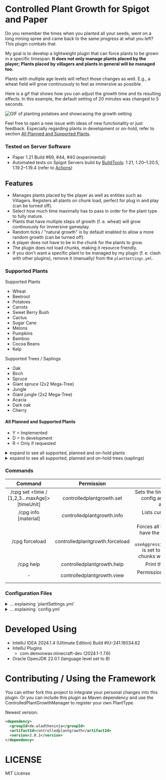 # Controlled Plant Growth for Spigot and Paper

Do you remember the times when you planted all your seeds, went on a long mining spree and came back to the same
progress at what you left? This plugin combats that.

My goal is to develop a lightweight plugin that can force plants to be grown in a specific timespan.
**It does not only manage plants placed by the player;
Plants placed by villagers and plants in general will be managed too.**

Plants with multiple age levels will reflect those changes as well.
E.g., a wheat field will grow continuously to feel as immersive as possible.

Here is a gif that shows how you can adjust the growth time and its resulting effects.
In this example, the default setting of 20 minutes was changed to 5 seconds.

![GIF of planting potatoes and showcasing the growth setting](https://github.com/WladHD/ControlledPlantGrowth/blob/assets/assets/ezgif-7-4abf2ad084.gif?raw=true)

Feel free to open a new issue with ideas of new functionality or just feedback.
Especially regarding plants in development or on-hold, refer to section
[All Planned and Supported Plants](#All-Planned-and-Supported-Plants).

### Tested on Server Software

- Paper 1.21 Build #69, #44, #40 (experimental)
- Automated tests on Spigot Servers build
  by [BuildTools](https://hub.spigotmc.org/jenkins/job/BuildTools/lastStableBuild/): 1.21, 1.20–1.20.5, 1.19.2–1.19.4
  (refer to [Actions](https://github.com/WladHD/ControlledPlantGrowth/actions))

## Features

- Manages plants placed by the player as well as entities such as Villagers. Registers all plants on chunk load, perfect
  for plug in and play (can be turned off).
- Select how much time maximally has to pass in order for the plant type to fully mature.
- Plants that have multiple steps of growth (f. e. wheat) will grow continuously for immersive gameplay.
- Random ticks / "natural growth" is by default enabled to allow a more random growth (can be turned off).
- A player does not have to be in the chunk for the plants to grow.
- The plugin does not load chunks, making it resource friendly.
- If you don't want a specific plant to be managed by my plugin (f. e. clash with other plugins),
  remove it (manually) from the `plantSettings.yml`.

### Supported Plants

Supported Plants

- Wheat
- Beetroot
- Potatoes
- Carrots
- Sweet Berry Bush
- Cactus
- Sugar Cane
- Melons
- Pumpkins
- Bamboo
- Cocoa Beans
- Kelp

Supported Trees / Saplings

- Oak
- Birch
- Spruce
- Giant spruce (2x2 Mega-Tree)
- Jungle
- Giant jungle (2x2 Mega-Tree)
- Acacia
- Dark oak
- Cherry

#### All Planned and Supported Plants

- Y = Implemented
- D = In development
- R = Only if requested

<details>
<summary>expand to see all supported, planned and on-hold plants</summary>
refererence to https://minecraft.fandom.com/wiki/Crops

| Pant              | Implemented? |
|-------------------|--------------|
| Wheat Seeds       | Y            |
| Beetroot Seeds    | Y            |
| Carrot            | Y            |
| Potato            | Y            |
| Melon             | Y            |
| Pumpkin           | Y            |
| Bamboo            | Y            |
| Cocoa Beans       | Y            |
| Sugar Cane        | Y            |
| Sweet Berries     | Y            |
| Cactus            | Y            |
| Kelp              | Y            |
| Nether Wart       | Y            |
| Torchflower Seeds | R            |
| Pitcher Pod       | R            |
| Mushrooms         | R            |
| Sea Pickle        | R            |
| Chorus Fruit      | R            |
| Fungus            | R            |
| Glow Berries      | R            |

</details>

<details>
<summary>expand to see all supported, planned and on-hold trees (saplings)</summary>
refererence to https://minecraft.fandom.com/wiki/Tree#Types_of_trees

| Tree          | Implemented? |
|---------------|--------------|
| Oak           | Y            |
| Birch         | Y            |
| Spruce        | Y            |
| Giant spruce  | Y            |
| Jungle        | Y            |
| Giant jungle  | Y            |
| Acacia        | Y            |
| Dark oak      | Y            |
| Cherry        | Y            |
| Mangrove      | R            |
| Azalea        | R            |
| Huge fungus   | R            |
| Huge mushroom | R            |
| Chorus plant  | R            |

</details>

### Commands

|                          Command	                          |             Permission 	             |                                                                                                                                                                               Description	                                                                                                                                                                               |
|:----------------------------------------------------------:|:------------------------------------:|:------------------------------------------------------------------------------------------------------------------------------------------------------------------------------------------------------------------------------------------------------------------------------------------------------------------------------------------------------------------------:|
| /cpg set <material> <time / [1,2,3...maxAge]> [timeUnit] 	 |     controlledplantgrowth.set 	      |                                                                                                        Sets the time of a specified plant to mature, saves the new config and applies the changes to plants. Defining an array of growth steps is possible now. 	                                                                                                        |
|                   /cpg info [material] 	                   |  controlledplantgrowth.info       	  |                                                                                                                              Lists current configuration of plants and their time to mature.                                             	                                                                                                                               |
|                      	/cpg forceload                       | controlledplantgrowth.forceload    	 | Forces all loaded chunks to be scanned for plants, which have the `ignoreInAutomaticChunkAnalysis` set to `false`. Only effective when `useAggressiveChunkAnalysisAndLookForUnregisteredPlants` is set to `false`. If mentioned setting is set to true, the chunks will be automatically analyzed on load (default).                                                   	 |
|                         /cpg help                          |      controlledplantgrowth.help      |                                                                                                                                                           Print the abbreviated version of this description :)                                                                                                                                                           |
|                             -                              |      controlledplantgrowth.view      |                                                                                                                                              Permission to be able to see the /cpg command(s) in the vanilla autocomplete.                                                                                                                                               |

### Configuration Files

<details>
  <summary>... explaining `plantSettings.yml`</summary>

```yaml
# Settings page name to identify the wanted setting in the database,
# if loadPlantSettingsFromDatabase in config.yml is true
# Otherwise no effect
settingsPageName: "default"
# Internal version of the config / settings content (will be used to merge settings / config without
# having to delete the plugin folder in the future)
# Don't change
settingsVersion: "SETTINGS_V2"
# Decide whether plants can grow if not especially told so by my plugin
# F. e. natural growth
# I did not test this extensively, should work if true.
# If you encounter bugs report please.
disableNaturalGrowth: false
# No effect yet (as of version 2.0.0)
respectUnloadedChunks: true
# If a new chunk is loaded, search for unregistered plants
# This is processed asynchronously and I haven't measured any
# performance impact (/tps).
# If set to false plants will be only registered on specific events
# f. e. if a player places a plant / villager harvests a crop etc.
useAggressiveChunkAnalysisAndLookForUnregisteredPlants: true
# THE DEFAULT SETTING "AIR" WAS REMOVED!
# IF YOU DELETE AN ENTRY FOR A PLANT, THE PLUGIN WILL STOP MANAGING IT
# If you don't want a specific plant to be managed (f. e. because of a clash with other plugins),
# remove it from this list
plantGrowthList:
  # EXAMPLE 1: Plant with unique timers for each growth step.
  # timeForNextPlantGrowthInSteps is false, so the array timeForNextPlantGrowthInSteps will be used.
  # Wheat has ages from 0 to 7 (7 growth steps, 8 unique ages)
  # The array needs to have 7 (!) elements then (if you define less, the sum is used instead until you fix it)
  # ALL NUMBERS ARE GIVEN IN SECONDS, ENTRY 180 = 3 MINUTES
  - material: "WHEAT"
    ignoreInAutomaticChunkAnalysis: false
    useTimeForPlantMature: false
    timeForPlantMature: 60
    timeForNextPlantGrowthInSteps:
      - 180
      - 180
      - 180
      - 240
      - 120
      - 120
      - 60
  # EXAMPLE 2: Plant with constant timers for each growth step.
  # useTimeForPlantMature is true, so the time in timeForPlantMature will be used.
  # Beetroots have ages from 0 to 7 (7 growth steps, 8 unique ages) and the given time to mature is 1080 seconds.
  # So to reach the next age it will take approx. 154 seconds (x 7 = 1080s).
  - material: "BEETROOTS"
    ignoreInAutomaticChunkAnalysis: false
    useTimeForPlantMature: true
    timeForPlantMature: 1080
    timeForNextPlantGrowthInSteps: [ ]
  - material: "POTATOES"
    ignoreInAutomaticChunkAnalysis: false
    useTimeForPlantMature: true
    timeForPlantMature: 1080
    timeForNextPlantGrowthInSteps: [ ]
  - material: "CARROTS"
    ignoreInAutomaticChunkAnalysis: false
    useTimeForPlantMature: true
    timeForPlantMature: 1080
    timeForNextPlantGrowthInSteps: [ ]
  - material: "NETHER_WART"
    ignoreInAutomaticChunkAnalysis: false
    useTimeForPlantMature: true
    timeForPlantMature: 1800
    timeForNextPlantGrowthInSteps: [ ]
  - material: "SWEET_BERRY_BUSH"
    ignoreInAutomaticChunkAnalysis: false
    useTimeForPlantMature: true
    timeForPlantMature: 1080
    timeForNextPlantGrowthInSteps: [ ]
  # EXAMPLE 3: MELONS and PUMPKINS have a stem, that has the ages from 0 to 7
  # THE FRUIT is then grown, resulting in an age from 0 to 8 (8 growth steps, 9 unique ages).
  # Therefore, timeForNextPlantGrowthInSteps contains 8 elements
  # OR set useTimeForPlantMature to true and refer to Example 2
  - material: "MELON_STEM"
    ignoreInAutomaticChunkAnalysis: false
    useTimeForPlantMature: false
    timeForPlantMature: 60
    timeForNextPlantGrowthInSteps:
      - 120
      - 120
      - 120
      - 240
      - 120
      - 120
      - 60
      - 180
  - material: "PUMPKIN_STEM"
    ignoreInAutomaticChunkAnalysis: false
    useTimeForPlantMature: false
    timeForPlantMature: 60
    timeForNextPlantGrowthInSteps:
      - 120
      - 180
      - 60
      - 240
      - 120
      - 120
      - 60
      - 180
  - material: "CACTUS"
    ignoreInAutomaticChunkAnalysis: false
    useTimeForPlantMature: true
    timeForPlantMature: 1080
    timeForNextPlantGrowthInSteps: []
  - material: "SUGAR_CANE"
    ignoreInAutomaticChunkAnalysis: false
    useTimeForPlantMature: true
    timeForPlantMature: 1080
    timeForNextPlantGrowthInSteps: []
  # BAMBOO can grow to a max. of 16 blocks = an array of 15 is needed
  # or useTimeForPlantMature = true if you want to have constant growth (refer to EXAMPLE 1 and 2)
  - material: "BAMBOO"
    ignoreInAutomaticChunkAnalysis: true
    useTimeForPlantMature: false
    timeForPlantMature: 60
    timeForNextPlantGrowthInSteps:
      - 57
      - 70
      - 59
      - 76
      - 69
      - 66
      - 67
      - 67
      - 67
      - 74
      - 57
      - 78
      - 66
      - 76
      - 71
  - material: "COCOA"
    ignoreInAutomaticChunkAnalysis: false
    useTimeForPlantMature: true
    timeForPlantMature: 960
    timeForNextPlantGrowthInSteps: [ ]
  # KELP can grow to a max. of 26 blocks = an array of 25 is needed
  # or useTimeForPlantMature = true if you want to have constant growth (refer to EXAMPLE 1 and 2)
  - material: "KELP"
    ignoreInAutomaticChunkAnalysis: true
    useTimeForPlantMature: false
    timeForPlantMature: 960
    timeForNextPlantGrowthInSteps:
      - 49
      - 35
      - 36
      - 46
      - 37
      - 41
      - 43
      - 32
      - 47
      - 43
      - 24
      - 42
      - 41
      - 56
      - 50
      - 50
      - 42
      - 50
      - 57
      - 47
      - 49
      - 36
      - 38
      - 45
      - 44
  # OAK_SAPLING and saplings in general are (internally in my plugin) assigned 2 ages:
  # 0 (sapling) 1 (mature, tree).
  # The array timeForNextPlantGrowthInSteps would contain 1 element if useTimeForPlantMature is true.
  # Therefore, timeForPlantMature can always be used for saplings, since there is always only 1 growth step.
  - material: "OAK_SAPLING"
    ignoreInAutomaticChunkAnalysis: false
    useTimeForPlantMature: true
    timeForPlantMature: 960
    timeForNextPlantGrowthInSteps: [ ]
  - material: "BIRCH_SAPLING"
    ignoreInAutomaticChunkAnalysis: false
    useTimeForPlantMature: true
    timeForPlantMature: 960
    timeForNextPlantGrowthInSteps: [ ]
  - material: "SPRUCE_SAPLING"
    ignoreInAutomaticChunkAnalysis: false
    useTimeForPlantMature: true
    timeForPlantMature: 960
    timeForNextPlantGrowthInSteps: [ ]
  - material: "ACACIA_SAPLING"
    ignoreInAutomaticChunkAnalysis: false
    useTimeForPlantMature: true
    timeForPlantMature: 960
    timeForNextPlantGrowthInSteps: [ ]
  - material: "DARK_OAK_SAPLING"
    ignoreInAutomaticChunkAnalysis: false
    useTimeForPlantMature: true
    timeForPlantMature: 960
    timeForNextPlantGrowthInSteps: [ ]
  - material: "JUNGLE_SAPLING"
    ignoreInAutomaticChunkAnalysis: false
    useTimeForPlantMature: true
    timeForPlantMature: 960
    timeForNextPlantGrowthInSteps: [ ]
  - material: "CHERRY_SAPLING"
    ignoreInAutomaticChunkAnalysis: false
    useTimeForPlantMature: true
    timeForPlantMature: 960
    timeForNextPlantGrowthInSteps: [ ]
# EXPERIMENTAL EFFICIENCY SETTINGS:

# The plugin searches for overdue plants and searches for plants that have to yet be updated.
# maximumAmountOfPlantsInATimeWindowCluster is the time in milliseconds,
# where plants that have yet to be updated will be grouped together.
# F. e. if plants were planted 200ms apart from each other, you can set
# maximumAmountOfPlantsInATimeWindowCluster to 200 and all plants that were
# found in that time window will be updated on the same tick
# ... which results in theoretically less load on the server if used well
# f. e. you can remove 5 plant updates that are apart by only 2 - 3 ticks and grow them in only 1 step
maximumAmountOfPlantsInATimeWindowCluster: 1
# maximumTimeWindowInMillisecondsForPlantsToBeClustered is meant to be used alongside the previous setting.
# It sets the maximal amount of plants that can be fit in the defined timeslot defined in
# maximumAmountOfPlantsInATimeWindowCluster.
# F. e. you can have 34323 plants that fit the 200ms requirement, but only
# maximumTimeWindowInMillisecondsForPlantsToBeClustered will be handled per update cycle (2 - 3 ticks).
maximumTimeWindowInMillisecondsForPlantsToBeClustered: 1
```

</details>

<details>
  <summary>... explaining `config.yml`</summary>

```yaml
# Receive official release updates?
notifyOnSpigotRelease: true
# Receive experimental release updates?
notifyOnGitHubExperimentalRelease: false
# Use hibernateConfigPlantSettings instead of local plantSettings.yml
loadPlantSettingsFromDatabase: false
# Enable debug log?
enableDebugLog: false
# ID of settings page in database (hibernateConfigPlantSettings)
# You can have multiple presets and swap between them ...
# If loadPlantSettingsFromDatabase is false it has no effect
activeSettingsPage: "default"
# Configure the database connection if you want to save the plantSettings.yml in a (remote) database.
# Currently, this is configured to be connected to a local database in CPG's plugin folder
# Follow the instructions on https://www.tutorialspoint.com/hibernate/hibernate_configuration.htm
# to connect to a MySQL or PostgreSQL database.
# If you are stuck, open an issue on my GitHub and request an example for your database type.
hibernateConfigPlantSettings:
  hibernate.connection.driver_class: "org.h2.Driver"
  hibernate.connection.url: "jdbc:h2:./plugins/ControlledPlantGrowth/data/plantSettings;AUTO_SERVER=TRUE"
  hibernate.hbm2ddl.auto: "update"
  hibernate.dialect: "org.hibernate.dialect.H2Dialect"
  hibernate.show_sql: "false"
  hibernate.connection.password: ""
  hibernate.connection.username: "sa"
# LEAVE AS IS IF YOU DON'T KNOW WHAT YOU ARE DOING
# hibernateConfigLocalPlantCache is more or less an experimental rudiment, this database is ALWAYS used
# It is responsible for caching plant coordinates in real time, so it should be local for best performance
hibernateConfigLocalPlantCache:
  hibernate.connection.driver_class: "org.h2.Driver"
  hibernate.connection.url: "jdbc:h2:./plugins/ControlledPlantGrowth/data/plantCache;AUTO_SERVER=TRUE"
  hibernate.hbm2ddl.auto: "update"
  hibernate.dialect: "org.hibernate.dialect.H2Dialect"
  hibernate.show_sql: "false"
  hibernate.connection.password: ""
  hibernate.connection.username: "sa"
# Internal version of the config / settings content (will be used to merge settings / config without
# having to delete the plugin folder in the future)
# Don't change
currentSettingsVersion: "SETTINGS_V2"
```

</details>

# Developed Using

- IntelliJ IDEA 2024.1.4 (Ultimate Edition) Build #IU-241.18034.62
- IntelliJ Plugins
    - com.demonwav.minecraft-dev (2024.1-1.7.6)
- Oracle OpenJDK 22.0.1 (language level set to 8)

# Contributing / Using the Framework
You can either fork this project to integrate your personal changes into this plugin.
Or you can include this plugin as Maven dependency and use the
ControlledPlantGrowthManager to register your own PlantType.

Newest version:
````xml
<dependency>
  <groupId>de.wladtheninja</groupId>
  <artifactId>controlledplantgrowth</artifactId>
  <version>2.0.1</version>
</dependency>
````

# LICENSE

MIT License
